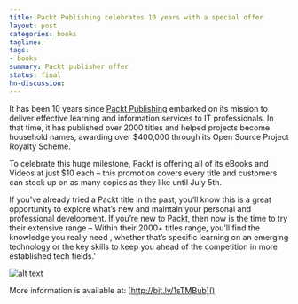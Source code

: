 ```yaml
---
title: Packt Publishing celebrates 10 years with a special offer
layout: post
categories: books
tagline: 
tags:
- books
summary: Packt publisher offer
status: final
hn-discussion: 
---
```


It has been 10 years since [Packt Publishing](http://bit.ly/1sTMBub) embarked on its mission to deliver effective learning and 
information services to IT professionals. In that time, it has published over 2000 titles and helped projects become household 
names, awarding over $400,000 through its Open Source Project Royalty Scheme.

To celebrate this huge milestone, Packt is offering all of its eBooks and Videos at just $10 each – this promotion covers every 
title and customers can stock up on as many copies as they like until July 5th.

If you’ve already tried a Packt title in the past, you’ll know this is a great opportunity to explore what’s new and maintain 
your personal and professional development. If you’re new to Packt, then now is the time to try their extensive range – Within 
their 2000+ titles range, you’ll find the knowledge you really need , whether that’s specific learning on an emerging technology 
or the key skills to keep you ahead of the competition in more established tech fields.’ 

[![alt text](http://www.packtpub.com/sites/default/files/10yr-webbanner2.jpg)](http://bit.ly/1sTMBub)

More information is available at: [http://bit.ly/1sTMBub]()
